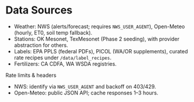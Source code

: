 # Data Sources

- Weather: NWS (alerts/forecast; requires `NWS_USER_AGENT`), Open-Meteo (hourly, ET0, soil temp fallback).
- Stations: OK Mesonet, TexMesonet (Phase 2 seeding), with provider abstraction for others.
- Labels: EPA PPLS (federal PDFs), PICOL (WA/OR supplements), curated rate recipes under `/data/label_recipes`.
- Fertilizers: CA CDFA, WA WSDA registries.

Rate limits & headers
- NWS: identify via `NWS_USER_AGENT` and backoff on 403/429.
- Open-Meteo: public JSON API; cache responses 1–3 hours.
